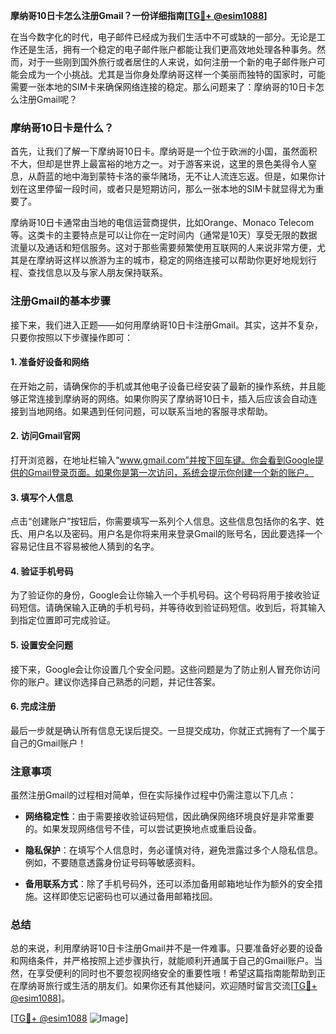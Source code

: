 **摩纳哥10日卡怎么注册Gmail？一份详细指南[[TG💪+ @esim1088](https://t.me/s/esim1088)]**

在当今数字化的时代，电子邮件已经成为我们生活中不可或缺的一部分。无论是工作还是生活，拥有一个稳定的电子邮件账户都能让我们更高效地处理各种事务。然而，对于一些刚到国外旅行或者居住的人来说，如何注册一个新的电子邮件账户可能会成为一个小挑战。尤其是当你身处摩纳哥这样一个美丽而独特的国家时，可能需要一张本地的SIM卡来确保网络连接的稳定。那么问题来了：摩纳哥的10日卡怎么注册Gmail呢？

### 摩纳哥10日卡是什么？

首先，让我们了解一下摩纳哥10日卡。摩纳哥是一个位于欧洲的小国，虽然面积不大，但却是世界上最富裕的地方之一。对于游客来说，这里的景色美得令人窒息，从蔚蓝的地中海到蒙特卡洛的豪华赌场，无不让人流连忘返。但是，如果你计划在这里停留一段时间，或者只是短期访问，那么一张本地的SIM卡就显得尤为重要了。

摩纳哥10日卡通常由当地的电信运营商提供，比如Orange、Monaco Telecom等。这类卡的主要特点是可以让你在一定时间内（通常是10天）享受无限的数据流量以及通话和短信服务。这对于那些需要频繁使用互联网的人来说非常方便，尤其是在摩纳哥这样以旅游为主的城市，稳定的网络连接可以帮助你更好地规划行程、查找信息以及与家人朋友保持联系。

### 注册Gmail的基本步骤

接下来，我们进入正题——如何用摩纳哥10日卡注册Gmail。其实，这并不复杂，只要你按照以下步骤操作即可：

#### 1. 准备好设备和网络

在开始之前，请确保你的手机或其他电子设备已经安装了最新的操作系统，并且能够正常连接到摩纳哥的网络。如果你购买了摩纳哥10日卡，插入后应该会自动连接到当地网络。如果遇到任何问题，可以联系当地的客服寻求帮助。

#### 2. 访问Gmail官网

打开浏览器，在地址栏输入“www.gmail.com”并按下回车键。你会看到Google提供的Gmail登录页面。如果你是第一次访问，系统会提示你创建一个新的账户。

#### 3. 填写个人信息

点击“创建账户”按钮后，你需要填写一系列个人信息。这些信息包括你的名字、姓氏、用户名以及密码。用户名是你将来用来登录Gmail的账号名，因此要选择一个容易记住且不容易被他人猜到的名字。

#### 4. 验证手机号码

为了验证你的身份，Google会让你输入一个手机号码。这个号码将用于接收验证码短信。请确保输入正确的手机号码，并等待收到验证码短信。收到后，将其输入到指定位置即可完成验证。

#### 5. 设置安全问题

接下来，Google会让你设置几个安全问题。这些问题是为了防止别人冒充你访问你的账户。建议你选择自己熟悉的问题，并记住答案。

#### 6. 完成注册

最后一步就是确认所有信息无误后提交。一旦提交成功，你就正式拥有了一个属于自己的Gmail账户！

### 注意事项

虽然注册Gmail的过程相对简单，但在实际操作过程中仍需注意以下几点：

- **网络稳定性**：由于需要接收验证码短信，因此确保网络环境良好是非常重要的。如果发现网络信号不佳，可以尝试更换地点或重启设备。
  
- **隐私保护**：在填写个人信息时，务必谨慎对待，避免泄露过多个人隐私信息。例如，不要随意透露身份证号码等敏感资料。

- **备用联系方式**：除了手机号码外，还可以添加备用邮箱地址作为额外的安全措施。这样即使忘记密码也可以通过备用邮箱找回。

### 总结

总的来说，利用摩纳哥10日卡注册Gmail并不是一件难事。只要准备好必要的设备和网络条件，并严格按照上述步骤执行，就能顺利开通属于自己的Gmail账户。当然，在享受便利的同时也不要忽视网络安全的重要性哦！希望这篇指南能帮助到正在摩纳哥旅行或生活的朋友们。如果你还有其他疑问，欢迎随时留言交流[[TG💪+ @esim1088](https://t.me/s/esim1088)]。

[[TG💪+ @esim1088](https://t.me/s/esim1088) ![Image](https://i.postimg.cc/4NQfJmqS/Snipaste-2025-05-13-00-14-12.png)]